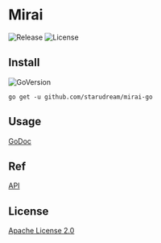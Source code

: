 # Mirai

![Release](https://img.shields.io/github/v/release/starudream/mirai-go?include_prereleases&sort=semver&style=for-the-badge)
![License](https://img.shields.io/github/license/starudream/mirai-go?style=for-the-badge)

## Install

![GoVersion](https://img.shields.io/github/go-mod/go-version/starudream/mirai-go?style=for-the-badge)

```shell
go get -u github.com/starudream/mirai-go
```

## Usage

[GoDoc](https://pkg.go.dev/github.com/starudream/mirai-go)

## Ref

[API](https://github.com/project-mirai/mirai-api-http/blob/master/docs/api/API.md)

## License

[Apache License 2.0](./LICENSE)
